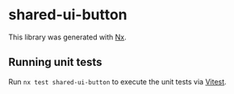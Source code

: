 # shared-ui-button

This library was generated with [Nx](https://nx.dev).

## Running unit tests

Run `nx test shared-ui-button` to execute the unit tests via [Vitest](https://vitest.dev/).
